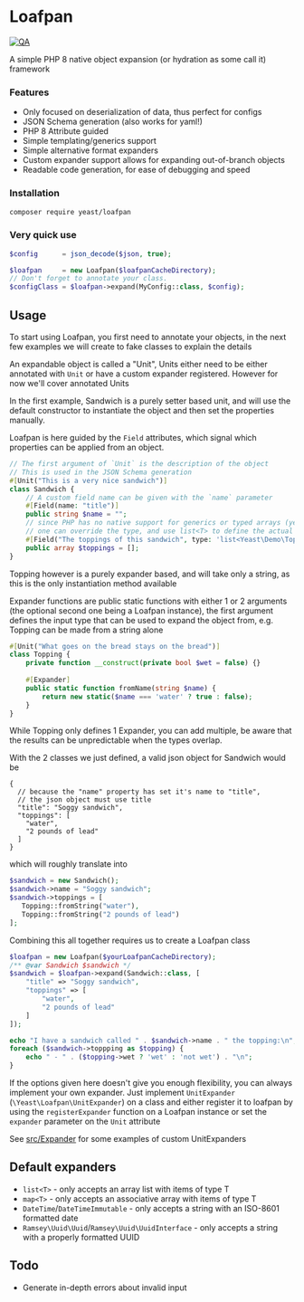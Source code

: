 # Loafpan

[![QA](https://github.com/yeastphp/loafpan/actions/workflows/qa.yml/badge.svg)](https://github.com/yeastphp/loafpan/actions/workflows/qa.yml)

A simple PHP 8 native object expansion (or hydration as some call it) framework

### Features

- Only focused on deserialization of data, thus perfect for configs
- JSON Schema generation (also works for yaml!)
- PHP 8 Attribute guided
- Simple templating/generics support
- Simple alternative format expanders
- Custom expander support allows for expanding out-of-branch objects
- Readable code generation, for ease of debugging and speed

### Installation

```bash
composer require yeast/loafpan
```

### Very quick use

```php
$config      = json_decode($json, true);

$loafpan     = new Loafpan($loafpanCacheDirectory);
// Don't forget to annotate your class.
$configClass = $loafpan->expand(MyConfig::class, $config);
```

## Usage

To start using Loafpan, you first need to annotate your objects, in the next few examples we will create to fake classes
to explain the details

An expandable object is called a "Unit", Units either need to be either annotated with `Unit` or have a custom expander
registered. However for now we'll cover annotated Units

In the first example, Sandwich is a purely setter based unit, and will use the default constructor to instantiate the
object and then set the properties manually.

Loafpan is here guided by the `Field` attributes, which signal which properties can be applied from an object.

```php
// The first argument of `Unit` is the description of the object
// This is used in the JSON Schema generation
#[Unit("This is a very nice sandwich")]
class Sandwich {
    // A custom field name can be given with the `name` parameter
    #[Field(name: "title")]
    public string $name = "";
    // since PHP has no native support for generics or typed arrays (yet)
    // one can override the type, and use list<T> to define the actual type
    #[Field("The toppings of this sandwich", type: 'list<Yeast\Demo\Topping>')]
    public array $toppings = [];
}
```

Topping however is a purely expander based, and will take only a string, as this is the only instantiation method
available

Expander functions are public static functions with either 1 or 2 arguments (the optional second one being a Loafpan
instance), the first argument defines the input type that can be used to expand the object from, e.g. Topping can be
made from a string alone

```php
#[Unit("What goes on the bread stays on the bread")]
class Topping {
    private function __construct(private bool $wet = false) {}
    
    #[Expander]
    public static function fromName(string $name) {
        return new static($name === 'water' ? true : false);
    }
}
```

While Topping only defines 1 Expander, you can add multiple, be aware that the results can be unpredictable when the
types overlap.

With the 2 classes we just defined, a valid json object for Sandwich would be

```json5
{
  // because the "name" property has set it's name to "title",
  // the json object must use title
  "title": "Soggy sandwich",
  "toppings": [
    "water",
    "2 pounds of lead"
  ]
}
```

which will roughly translate into

```php
$sandwich = new Sandwich();
$sandwich->name = "Soggy sandwich";
$sandwich->toppings = [
   Topping::fromString("water"),
   Topping::fromString("2 pounds of lead")
];
```

Combining this all together requires us to create a Loafpan class

```php
$loafpan = new Loafpan($yourLoafpanCacheDirectory);
/** @var Sandwich $sandwich */
$sandwich = $loafpan->expand(Sandwich::class, [
    "title" => "Soggy sandwich",
    "toppings" => [
        "water",
        "2 pounds of lead"
    ]
]);

echo "I have a sandwich called " . $sandwich->name . " the topping:\n";
foreach ($sandwich->toppping as $topping) {
    echo " - " . ($topping->wet ? 'wet' : 'not wet') . "\n";
}
```

If the options given here doesn't give you enough flexibility, you can always implement your own expander. Just
implement `UnitExpander` (`\Yeast\Loafpan\UnitExpander`) on a class and either register it to loafpan by using
the `registerExpander` function on a Loafpan instance or set the `expander` parameter on the `Unit` attribute

See [src/Expander](src/Expander) for some examples of custom UnitExpanders

## Default expanders

- `list<T>` - only accepts an array list with items of type T
- `map<T>` - only accepts an associative array with items of type T
- `DateTime`/`DateTimeImmutable` - only accepts a string with an ISO-8601 formatted date
- `Ramsey\Uuid\Uuid`/`Ramsey\Uuid\UuidInterface` - only accepts a string with a properly formatted UUID

## Todo

- Generate in-depth errors about invalid input